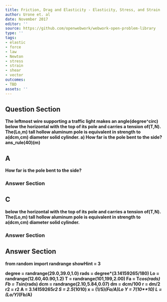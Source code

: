 ```yaml
---
title: Friction, Drag and Elasticity - Elasticity, Stress, and Strain
author: Urone et. al
date: November 2017
editor: ''
source: https://github.com/openwebwork/webwork-open-problem-library
type: ''
tags:
- elastic
- force
- law
- Newton
- stress
- strain
- shear
- vector
outcomes:
- TBD
assets: ''
---
```


## Question Section 

<b>
The leftmost wire supporting a traffic light makes an angle(degree^circ) below the horizontal with the top of its pole and carries a tension of(T,N). The(Lo,m) tall hollow aluminum pole is equivalent in strength to a(dcm,cm) diameter solid cylinder. 
a) How far is the pole bent to the side? 
ans_rule(40)(m)

## A
How far is the pole bent to the side? 
### Answer Section
## C
below the horizontal with the top of its pole and carries a tension of(T,N). The(Lo,m) tall hollow aluminum pole is equivalent in strength to a(dcm,cm) diameter solid cylinder. 
### Answer Section


## Answer Section

from random import randrange
showHint = 3

degree = randrange(29.0,39.0,1.0)
rads = degree*(3.14159265/180)
Lo = randrange(12.60,40.90,1.2)
T = randrange(101,199,2.00)
Fa = T*cos(rads)
Fb = T*sin(rads)
dcm = randrange(2.10,5.84,0.07)
dm = dcm/100
r = dm/2
r2 = r**2
A = 3.14159265*r2
S = 2.5*(10**10)
x = (1/S)*(Fa/A)*Lo
Y = 7*(10**10)
L = (Lo/Y)*(Fb/A)